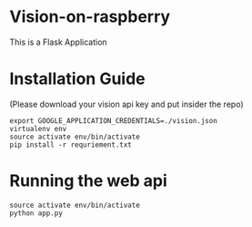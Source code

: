 # Vision-on-raspberry

This is a Flask Application

# Installation Guide 
(Please download your vision api key and put insider the repo)
```
export GOOGLE_APPLICATION_CREDENTIALS=./vision.json
virtualenv env
source activate env/bin/activate
pip install -r requriement.txt
```

# Running the web api
```
source activate env/bin/activate
python app.py
```
